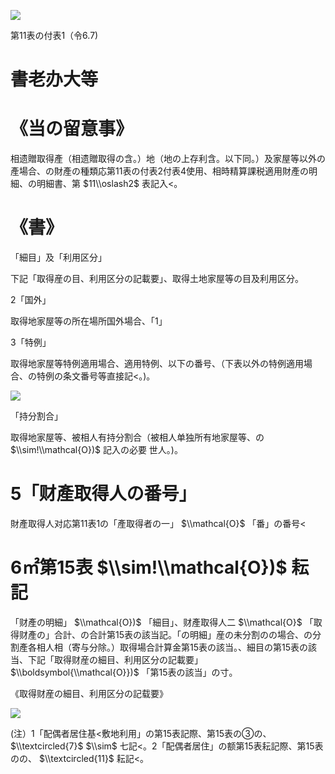 ![](https://www.nta.go.jp/tmp/7e2272de-c99c-42fa-9854-9f8700680f31/images/033f73ccae55ecb27063db10ac41ee022ac260ea6b978f26994f795d59bb9796.jpg)

第11表の付表1（令6.7)

# 書老办大等

# 《当の留意事》

相遗贈取得產（相遗贈取得の含。）地（地の上存利含。以下同。）及家屋等以外の產場合、の財產の種類応第11表の付表2付表4使用、相時精算課税適用財產の明細、の明細書、第 $11\\oslash2$ 表記入<。

# 《書》

「細目」及「利用区分」

下記「取得産の目、利用区分の記載要」、取得土地家屋等の目及利用区分。

2「国外」

取得地家屋等の所在場所国外場合、「1」

3「特例」

取得地家屋等特例適用場合、適用特例、以下の番号、（下表以外の特例適用場合、の特例の条文番号等直接記<。)。

![](https://www.nta.go.jp/tmp/7e2272de-c99c-42fa-9854-9f8700680f31/images/dea26f3f817e44e6c7e867e8802dda6c662eeb6a7e7589b1349069f57b10f5c4.jpg)

「持分割合」

取得地家屋等、被相人有持分割合（被相人单独所有地家屋等、の $\\sim!\\mathcal{O})$ 記入の必要 世人。)。

# 5「财產取得人の番号」

財產取得人对応第11表1の「產取得者の一」 $\\mathcal{O}$ 「番」の番号<

# 6㎡第15表 $\\sim!\\mathcal{O})$ 耘記

「财產の明細」 $\\mathcal{O})$ 「細目」、财產取得人二 $\\mathcal{O}$ 「取得财產の」合計、の合計第15表の該当記。「の明細」産の未分割のの場合、の分割產各相人相（寄与分除。）取得場合計算金第15表の該当。、細目の第15表の該当、下記「取得财産の細目、利用区分の記載要」 $\\boldsymbol{\\mathcal{O}})$ 「第15表の該当」の寸。

《取得财産の細目、利用区分の記载要》

![](https://www.nta.go.jp/tmp/7e2272de-c99c-42fa-9854-9f8700680f31/images/176c9bd68f15aa50430839d3ab3181d177e84f521c23a3a4dd364e7e8eebef0d.jpg)

(注）1「配偶者居住基<敷地利用」の第15表記際、第15表の③の、 $\\textcircled{7}$ $\\sim$ 七記<。2「配偶者居住」の额第15表耘記際、第15表のの、 $\\textcircled{11}$ 耘記<。